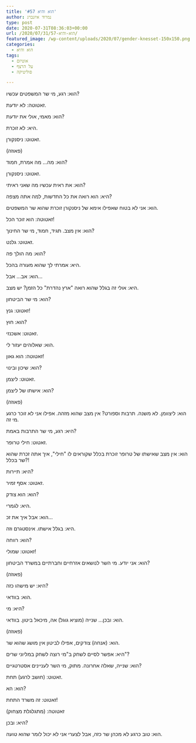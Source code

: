 ```yaml
---
title: 'הוא והיא #57'
author: נמרוד איזנברג
type: post
date: 2020-07-31T08:36:03+00:00
url: /2020/07/31/הוא-והיא-57/
featured_image: /wp-content/uploads/2020/07/gender-knesset-150x150.png
categories:
  - הוא והיא
tags:
  - אוטיזם
  - על הרצף
  - פוליטיקה

---
```

הוא: רגע, מי שר המשפטים עכשיו?

זאטוטה: לא יודעת.

הוא: מאמי, אולי את יודעת?

היא: לא זוכרת.

זאטוט: ניסנקורן.

(פאוזה)

הוא: מה&#8230; מה אמרת, חמוד?

זאטוט: ניסנקורן.

הוא: את ראית עכשיו מה שאני ראיתי?

היא: הוא רואה את כל החדשות, למה אתה מצפה?

הוא: אני לא בטוח שאפילו אימא של ניסנקורן זוכרת שהוא שר המשפטים.

זאטוטה: הוא זוכר הכל!

הוא: אין מצב. תגיד, חמוד, מי שר החינוך?

זאטוט: גלנט.

הוא: מה הולך פה?

היא: אמרתי לך שהוא מעורה בהכל.

הוא: אב&#8230; אבל&#8230;

היא: אולי זה בגלל שהוא רואה "ארץ נהדרת" כל הזמן? יש מצב.

הוא: מי שר הביטחון?

זאטוט: גנץ!

הוא: חוץ?

זאטוט: אשכנזי.

הוא: שאלוהים יעזור לי.

זאטוטה: הוא גאון!

הוא: שיכון ובינוי?

זאטוט: ליצמן.

הוא: אישתו של ליצמן?

(פאוזה)

הוא: ליצוומן. לא משנה. תרבות וספורט? אין מצב שהוא מזהה. אפילו אני לא זוכר כרגע מי זה.

היא: רגע, מי שר התרבות באמת?

זאטוט: חילי טרופר.

הוא: אין מצב שאישתו של טרופר זוכרת בכלל שקוראים לו "חילי", איך אתה זכרת שהוא שר בכלל?!

היא: תיירות?

זאטוט: אסף זמיר.

הוא: הוא צודק?

היא: לגמרי.

הוא: אבל איך את זכ&#8230;

היא: בגלל אישתו. אינסטגרם וזה.

הוא: רווחה?

זאטוט: שמולי!

הוא: אני יודע. מי השר לנושאים אזרחיים וחברתיים במשרד הביטחון?

(פאוזה)

היא: יש מישהו כזה?

הוא: בוודאי.

היא: מי?

הוא: ובכן&#8230; שנייה (מוציא גוגל) אה, מיכאל ביטון. בוודאי.

(פאוזה)

הוא: (אנחה) צודקים, אפילו לביטון אין מושג שהוא שר.

היא: אפשר לסיים לשחק ב"מי רוצה לשחק במליוני שרים"?

הוא: שנייה, שאלה אחרונה. מתוק, מי השר לעניינים אסטרטגיים?

זאטוט: (חושב לרגע) תחת.

הוא: הא?

זאטוט: זה משרד התחת!

זאטוטה: (מתגלגלת מצחוק)

היא: ובכן?

הוא: טוב כרגע לא מכהן שר כזה, אבל לצערי אני לא יכול לומר שהוא טועה.